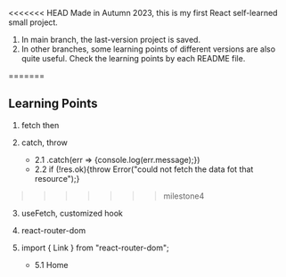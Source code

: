 <<<<<<< HEAD
Made in Autumn 2023, this is my first React self-learned small project. 

1. In main branch, the last-version project is saved.
2. In other branches, some learning points of different versions are also quite useful. Check the learning points by each README file. 

=======
## Learning Points
1. fetch then

2. catch, throw
    - 2.1 .catch(err => {console.log(err.message);})
    - 2.2 if (!res.ok){throw Error("could not fetch the data fot that resource");}
>>>>>>> milestone4

3. useFetch, customized hook

4. react-router-dom

5. import { Link } from "react-router-dom";
    - 5.1 <Link to ="/">Home</Link> 